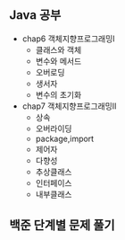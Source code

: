 ## Java 공부

- chap6 객체지향프로그래밍Ⅰ
  - 클래스와 객체
  - 변수와 메서드
  - 오버로딩
  - 생서자
  - 변수의 초기화
- chap7 객체지향프로그래밍Ⅱ
  - 상속
  - 오버라이딩
  - package,import
  - 제어자
  - 다향성
  - 추상클래스
  - 인터페이스
  - 내부클래스  




## 백준 단계별 문제 풀기
